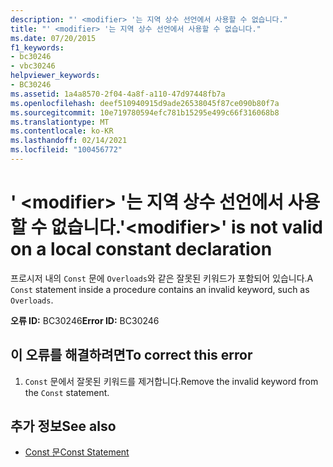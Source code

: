 ```yaml
---
description: "' <modifier> '는 지역 상수 선언에서 사용할 수 없습니다."
title: "' <modifier> '는 지역 상수 선언에서 사용할 수 없습니다."
ms.date: 07/20/2015
f1_keywords:
- bc30246
- vbc30246
helpviewer_keywords:
- BC30246
ms.assetid: 1a4a8570-2f04-4a8f-a110-47d97448fb7a
ms.openlocfilehash: deef510940915d9ade26538045f87ce090b80f7a
ms.sourcegitcommit: 10e719780594efc781b15295e499c66f316068b8
ms.translationtype: MT
ms.contentlocale: ko-KR
ms.lasthandoff: 02/14/2021
ms.locfileid: "100456772"
---
```

# <a name="modifier-is-not-valid-on-a-local-constant-declaration"></a><span data-ttu-id="055a5-103">' \<modifier> '는 지역 상수 선언에서 사용할 수 없습니다.</span><span class="sxs-lookup"><span data-stu-id="055a5-103">'\<modifier>' is not valid on a local constant declaration</span></span>

<span data-ttu-id="055a5-104">프로시저 내의 `Const` 문에 `Overloads`와 같은 잘못된 키워드가 포함되어 있습니다.</span><span class="sxs-lookup"><span data-stu-id="055a5-104">A `Const` statement inside a procedure contains an invalid keyword, such as `Overloads`.</span></span>  
  
 <span data-ttu-id="055a5-105">**오류 ID:** BC30246</span><span class="sxs-lookup"><span data-stu-id="055a5-105">**Error ID:** BC30246</span></span>  
  
## <a name="to-correct-this-error"></a><span data-ttu-id="055a5-106">이 오류를 해결하려면</span><span class="sxs-lookup"><span data-stu-id="055a5-106">To correct this error</span></span>  
  
1. <span data-ttu-id="055a5-107">`Const` 문에서 잘못된 키워드를 제거합니다.</span><span class="sxs-lookup"><span data-stu-id="055a5-107">Remove the invalid keyword from the `Const` statement.</span></span>  
  
## <a name="see-also"></a><span data-ttu-id="055a5-108">추가 정보</span><span class="sxs-lookup"><span data-stu-id="055a5-108">See also</span></span>

- [<span data-ttu-id="055a5-109">Const 문</span><span class="sxs-lookup"><span data-stu-id="055a5-109">Const Statement</span></span>](../language-reference/statements/const-statement.md)
